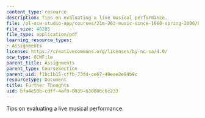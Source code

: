 ```yaml
---
content_type: resource
description: Tips on evaluating a live musical performance.
file: /ol-ocw-studio-app/courses/21m-263-music-since-1960-spring-2006/bfa4e50bcdff4af00839630806c6c233_further_thoughts.pdf
file_size: 46285
file_type: application/pdf
learning_resource_types:
- Assignments
license: https://creativecommons.org/licenses/by-nc-sa/4.0/
ocw_type: OCWFile
parent_title: Assignments
parent_type: CourseSection
parent_uid: f1bc1b15-cffb-73fd-ce67-40eae2e94b9c
resourcetype: Document
title: Further Thoughts
uid: bfa4e50b-cdff-4af0-0839-630806c6c233
---
```

Tips on evaluating a live musical performance.